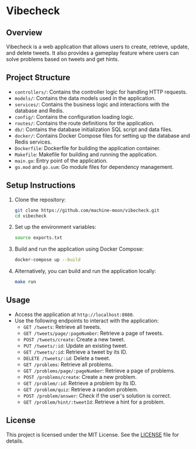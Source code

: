 # Vibecheck

## Overview
Vibecheck is a web application that allows users to create, retrieve, update, and delete tweets. It also provides a gameplay feature where users can solve problems based on tweets and get hints.

## Project Structure
- `controllers/`: Contains the controller logic for handling HTTP requests.
- `models/`: Contains the data models used in the application.
- `services/`: Contains the business logic and interactions with the database and Redis.
- `config/`: Contains the configuration loading logic.
- `routes/`: Contains the route definitions for the application.
- `db/`: Contains the database initialization SQL script and data files.
- `docker/`: Contains Docker Compose files for setting up the database and Redis services.
- `Dockerfile`: Dockerfile for building the application container.
- `Makefile`: Makefile for building and running the application.
- `main.go`: Entry point of the application.
- `go.mod` and `go.sum`: Go module files for dependency management.

## Setup Instructions
1. Clone the repository:
    ```sh
    git clone https://github.com/machine-moon/vibecheck.git
    cd vibecheck
    ```

2. Set up the environment variables:
    ```sh
    source exports.txt
    ```

3. Build and run the application using Docker Compose:
    ```sh
    docker-compose up --build
    ```

4. Alternatively, you can build and run the application locally:
    ```sh
    make run
    ```

## Usage
- Access the application at `http://localhost:8080`.
- Use the following endpoints to interact with the application:
  - `GET /tweets`: Retrieve all tweets.
  - `GET /tweets/page/:pageNumber`: Retrieve a page of tweets.
  - `POST /tweets/create`: Create a new tweet.
  - `PUT /tweets/:id`: Update an existing tweet.
  - `GET /tweets/:id`: Retrieve a tweet by its ID.
  - `DELETE /tweets/:id`: Delete a tweet.
  - `GET /problems`: Retrieve all problems.
  - `GET /problems/page/:pageNumber`: Retrieve a page of problems.
  - `POST /problems/create`: Create a new problem.
  - `GET /problem/:id`: Retrieve a problem by its ID.
  - `GET /problem/quiz`: Retrieve a random problem.
  - `POST /problem/answer`: Check if the user's solution is correct.
  - `GET /problem/hint/:tweetId`: Retrieve a hint for a problem.

## License
This project is licensed under the MIT License. See the [LICENSE](LICENSE) file for details.
